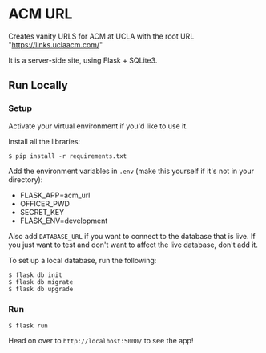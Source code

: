 # ACM URL

Creates vanity URLS for ACM at UCLA with the root URL "https://links.uclaacm.com/"

It is a server-side site, using Flask + SQLite3.

## Run Locally
### Setup
Activate your virtual environment if you'd like to use it.

Install all the libraries:
```shell
$ pip install -r requirements.txt
```

Add the environment variables in `.env` (make this yourself if it's not in your directory):
- FLASK_APP=acm_url
- OFFICER_PWD
- SECRET_KEY
- FLASK_ENV=development

Also add `DATABASE_URL` if you want to connect to the database that is live. If you just want to test and don't want to affect the live database, don't add it.

To set up a local database, run the following:
```shell
$ flask db init
$ flask db migrate
$ flask db upgrade
```

### Run
```shell
$ flask run
```

Head on over to `http://localhost:5000/` to see the app!
